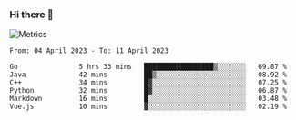 ### Hi there 👋

![Metrics](https://github.com/radoapx/radoapx/blob/main/github-metrics.svg)

<!--START_SECTION:waka-->

```text
From: 04 April 2023 - To: 11 April 2023

Go               5 hrs 33 mins   █████████████████▒░░░░░░░   69.87 %
Java             42 mins         ██▒░░░░░░░░░░░░░░░░░░░░░░   08.92 %
C++              34 mins         █▓░░░░░░░░░░░░░░░░░░░░░░░   07.25 %
Python           32 mins         █▓░░░░░░░░░░░░░░░░░░░░░░░   06.87 %
Markdown         16 mins         █░░░░░░░░░░░░░░░░░░░░░░░░   03.48 %
Vue.js           10 mins         ▓░░░░░░░░░░░░░░░░░░░░░░░░   02.19 %
```

<!--END_SECTION:waka-->

<!--
**radoapx/radoapx** is a ✨ _special_ ✨ repository because its `README.md` (this file) appears on your GitHub profile.

Here are some ideas to get you started:

- 🔭 I’m currently working on ...
- 🌱 I’m currently learning ...
- 👯 I’m looking to collaborate on ...
- 🤔 I’m looking for help with ...
- 💬 Ask me about ...
- 📫 How to reach me: ...
- 😄 Pronouns: ...
- ⚡ Fun fact: ...
-->
